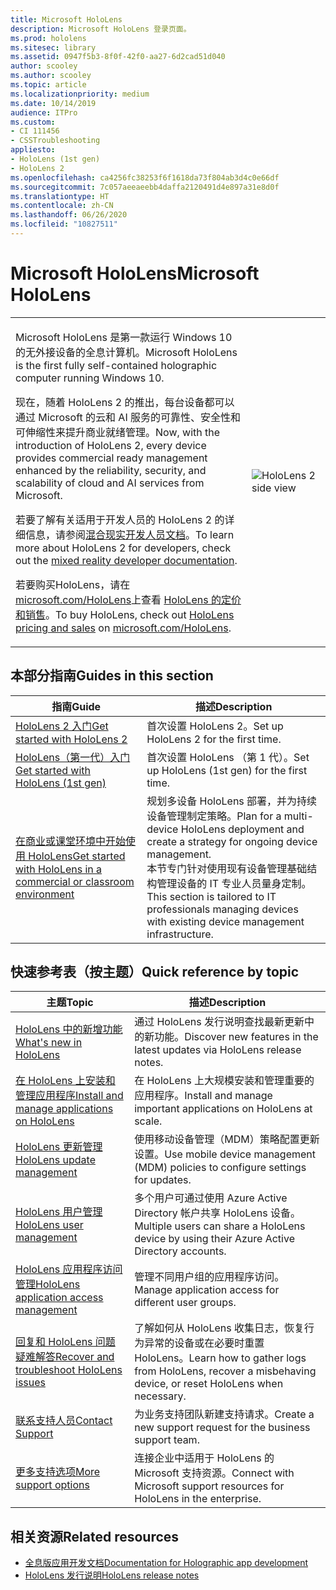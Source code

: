 ```yaml
---
title: Microsoft HoloLens
description: Microsoft HoloLens 登录页面。
ms.prod: hololens
ms.sitesec: library
ms.assetid: 0947f5b3-8f0f-42f0-aa27-6d2cad51d040
author: scooley
ms.author: scooley
ms.topic: article
ms.localizationpriority: medium
ms.date: 10/14/2019
audience: ITPro
ms.custom:
- CI 111456
- CSSTroubleshooting
appliesto:
- HoloLens (1st gen)
- HoloLens 2
ms.openlocfilehash: ca4256fc38253f6f1618da73f804ab3d4c0e66df
ms.sourcegitcommit: 7c057aeeaeebb4daffa2120491d4e897a31e8d0f
ms.translationtype: HT
ms.contentlocale: zh-CN
ms.lasthandoff: 06/26/2020
ms.locfileid: "10827511"
---
```

# <span data-ttu-id="cb9cd-103">Microsoft HoloLens</span><span class="sxs-lookup"><span data-stu-id="cb9cd-103">Microsoft HoloLens</span></span>

<table><tbody>
<tr><td style="border: 0px;width: 75%;valign= top">
<p><span data-ttu-id="cb9cd-104">Microsoft HoloLens 是第一款运行 Windows 10 的无外接设备的全息计算机。</span><span class="sxs-lookup"><span data-stu-id="cb9cd-104">Microsoft HoloLens is the first fully self-contained holographic computer running Windows 10.</span></span></p>

<p><span data-ttu-id="cb9cd-105">现在，随着 HoloLens 2 的推出，每台设备都可以通过 Microsoft 的云和 AI 服务的可靠性、安全性和可伸缩性来提升商业就绪管理。</span><span class="sxs-lookup"><span data-stu-id="cb9cd-105">Now, with the introduction of HoloLens 2, every device provides commercial ready management enhanced by the reliability, security, and scalability of cloud and AI services from Microsoft.</span></span></p>

<p><span data-ttu-id="cb9cd-106">若要了解有关适用于开发人员的 HoloLens 2 的详细信息，请参阅<a href="https://docs.microsoft.com/windows/mixed-reality/">混合现实开发人员文档</a>。</span><span class="sxs-lookup"><span data-stu-id="cb9cd-106">To learn more about HoloLens 2 for developers, check out the <a href="https://docs.microsoft.com/windows/mixed-reality/">mixed reality developer documentation</a>.</span></span></p>

<p><span data-ttu-id="cb9cd-107">若要购买HoloLens，请在 <a href="https://www.microsoft.com/hololens">microsoft.com/HoloLens</a>上查看 <a href="https://www.microsoft.com/hololens/buy">HoloLens 的定价和销售</a>。</span><span class="sxs-lookup"><span data-stu-id="cb9cd-107">To buy HoloLens, check out <a href="https://www.microsoft.com/hololens/buy">HoloLens pricing and sales</a> on <a href="https://www.microsoft.com/hololens">microsoft.com/HoloLens</a>.</span></span></p>
</td>

<td align="left" style="border: 0px"><img alt="HoloLens 2 side view" src="images/hololens2-side-render-xs.png"/></td></tr>
</tbody></table>

## <span data-ttu-id="cb9cd-108">本部分指南</span><span class="sxs-lookup"><span data-stu-id="cb9cd-108">Guides in this section</span></span>

| <span data-ttu-id="cb9cd-109">指南</span><span class="sxs-lookup"><span data-stu-id="cb9cd-109">Guide</span></span> | <span data-ttu-id="cb9cd-110">描述</span><span class="sxs-lookup"><span data-stu-id="cb9cd-110">Description</span></span> |
| --- | --- |
| [<span data-ttu-id="cb9cd-111">HoloLens 2 入门</span><span class="sxs-lookup"><span data-stu-id="cb9cd-111">Get started with HoloLens 2</span></span>](hololens2-setup.md) | <span data-ttu-id="cb9cd-112">首次设置 HoloLens 2。</span><span class="sxs-lookup"><span data-stu-id="cb9cd-112">Set up HoloLens 2 for the first time.</span></span>  |
| [<span data-ttu-id="cb9cd-113">HoloLens（第一代）入门</span><span class="sxs-lookup"><span data-stu-id="cb9cd-113">Get started with HoloLens (1st gen)</span></span>](hololens1-setup.md) | <span data-ttu-id="cb9cd-114">首次设置 HoloLens （第 1 代）。</span><span class="sxs-lookup"><span data-stu-id="cb9cd-114">Set up HoloLens (1st gen) for the first time.</span></span>  |
| [<span data-ttu-id="cb9cd-115">在商业或课堂环境中开始使用 HoloLens</span><span class="sxs-lookup"><span data-stu-id="cb9cd-115">Get started with HoloLens in a commercial or classroom environment</span></span>](hololens-requirements.md) | <span data-ttu-id="cb9cd-116">规划多设备 HoloLens 部署，并为持续设备管理制定策略。</span><span class="sxs-lookup"><span data-stu-id="cb9cd-116">Plan for a multi-device HoloLens deployment and create a strategy for ongoing device management.</span></span></br><span data-ttu-id="cb9cd-117">本节专门针对使用现有设备管理基础结构管理设备的 IT 专业人员量身定制。</span><span class="sxs-lookup"><span data-stu-id="cb9cd-117">This section is tailored to IT professionals managing devices with existing device management infrastructure.</span></span>  |

## <span data-ttu-id="cb9cd-118">快速参考表（按主题）</span><span class="sxs-lookup"><span data-stu-id="cb9cd-118">Quick reference by topic</span></span>

| <span data-ttu-id="cb9cd-119">主题</span><span class="sxs-lookup"><span data-stu-id="cb9cd-119">Topic</span></span> | <span data-ttu-id="cb9cd-120">描述</span><span class="sxs-lookup"><span data-stu-id="cb9cd-120">Description</span></span> |
| --- | --- |
| [<span data-ttu-id="cb9cd-121">HoloLens 中的新增功能</span><span class="sxs-lookup"><span data-stu-id="cb9cd-121">What's new in HoloLens</span></span>](hololens-whats-new.md) | <span data-ttu-id="cb9cd-122">通过 HoloLens 发行说明查找最新更新中的新功能。</span><span class="sxs-lookup"><span data-stu-id="cb9cd-122">Discover new features in the latest updates via HoloLens release notes.</span></span> |
| [<span data-ttu-id="cb9cd-123">在 HoloLens 上安装和管理应用程序</span><span class="sxs-lookup"><span data-stu-id="cb9cd-123">Install and manage applications on HoloLens</span></span>](hololens-install-apps.md) | <span data-ttu-id="cb9cd-124">在 HoloLens 上大规模安装和管理重要的应用程序。</span><span class="sxs-lookup"><span data-stu-id="cb9cd-124">Install and manage important applications on HoloLens at scale.</span></span> |
| [<span data-ttu-id="cb9cd-125">HoloLens 更新管理</span><span class="sxs-lookup"><span data-stu-id="cb9cd-125">HoloLens update management</span></span>](hololens-updates.md) | <span data-ttu-id="cb9cd-126">使用移动设备管理（MDM）策略配置更新设置。</span><span class="sxs-lookup"><span data-stu-id="cb9cd-126">Use mobile device management (MDM) policies to configure settings for updates.</span></span> |
| [<span data-ttu-id="cb9cd-127">HoloLens 用户管理</span><span class="sxs-lookup"><span data-stu-id="cb9cd-127">HoloLens user management</span></span>](hololens-multiple-users.md) | <span data-ttu-id="cb9cd-128">多个用户可通过使用 Azure Active Directory 帐户共享 HoloLens 设备。</span><span class="sxs-lookup"><span data-stu-id="cb9cd-128">Multiple users can share a HoloLens device by using their Azure Active Directory accounts.</span></span> |
| [<span data-ttu-id="cb9cd-129">HoloLens 应用程序访问管理</span><span class="sxs-lookup"><span data-stu-id="cb9cd-129">HoloLens application access management</span></span>](hololens-kiosk.md) | <span data-ttu-id="cb9cd-130">管理不同用户组的应用程序访问。</span><span class="sxs-lookup"><span data-stu-id="cb9cd-130">Manage application access for different user groups.</span></span>  |
| [<span data-ttu-id="cb9cd-131">回复和 HoloLens 问题疑难解答</span><span class="sxs-lookup"><span data-stu-id="cb9cd-131">Recover and troubleshoot HoloLens issues</span></span>](https://support.microsoft.com/products/hololens) |  <span data-ttu-id="cb9cd-132">了解如何从 HoloLens 收集日志，恢复行为异常的设备或在必要时重置 HoloLens。</span><span class="sxs-lookup"><span data-stu-id="cb9cd-132">Learn how to gather logs from HoloLens, recover a misbehaving device, or reset HoloLens when necessary.</span></span> |
| [<span data-ttu-id="cb9cd-133">联系支持人员</span><span class="sxs-lookup"><span data-stu-id="cb9cd-133">Contact Support</span></span>](https://support.microsoft.com/supportforbusiness/productselection?sapid=e9391227-fa6d-927b-0fff-f96288631b8f) | <span data-ttu-id="cb9cd-134">为业务支持团队新建支持请求。</span><span class="sxs-lookup"><span data-stu-id="cb9cd-134">Create a new support request for the business support team.</span></span> | 
| [<span data-ttu-id="cb9cd-135">更多支持选项</span><span class="sxs-lookup"><span data-stu-id="cb9cd-135">More support options</span></span>](https://support.microsoft.com/products/hololens) | <span data-ttu-id="cb9cd-136">连接企业中适用于 HoloLens 的 Microsoft 支持资源。</span><span class="sxs-lookup"><span data-stu-id="cb9cd-136">Connect with Microsoft support resources for HoloLens in the enterprise.</span></span> |

## <span data-ttu-id="cb9cd-137">相关资源</span><span class="sxs-lookup"><span data-stu-id="cb9cd-137">Related resources</span></span>

* [<span data-ttu-id="cb9cd-138">全息版应用开发文档</span><span class="sxs-lookup"><span data-stu-id="cb9cd-138">Documentation for Holographic app development</span></span>](https://developer.microsoft.com/windows/mixed-reality/development)
* [<span data-ttu-id="cb9cd-139">HoloLens 发行说明</span><span class="sxs-lookup"><span data-stu-id="cb9cd-139">HoloLens release notes</span></span>](https://docs.microsoft.com/hololens/hololens-release-notes)
